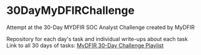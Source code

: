 # 30DayMyDFIRChallenge
Attempt at the 30-Day MYDFIR SOC Analyst Challenge created by MyDFIR

Repository for each day's task and individual write-ups about each task </br>
Link to all 30 days of tasks: [MyDFIR 30-Day Challenge Playlist](https://youtube.com/playlist?list=PLG6KGSNK4PuBb0OjyDIdACZnb8AoNBeq6&feature=shared)
